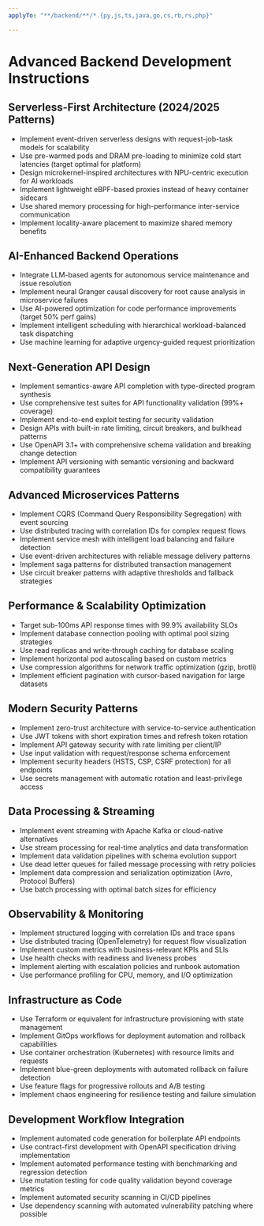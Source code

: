 ```yaml
---
applyTo: "**/backend/**/*.{py,js,ts,java,go,cs,rb,rs,php}"

---
```


# Advanced Backend Development Instructions

## Serverless-First Architecture (2024/2025 Patterns)

- Implement event-driven serverless designs with request-job-task models for scalability
- Use pre-warmed pods and DRAM pre-loading to minimize cold start latencies (target optimal for platform)
- Design microkernel-inspired architectures with NPU-centric execution for AI workloads
- Implement lightweight eBPF-based proxies instead of heavy container sidecars
- Use shared memory processing for high-performance inter-service communication
- Implement locality-aware placement to maximize shared memory benefits

## AI-Enhanced Backend Operations

- Integrate LLM-based agents for autonomous service maintenance and issue resolution
- Implement neural Granger causal discovery for root cause analysis in microservice failures
- Use AI-powered optimization for code performance improvements (target 50% perf gains)
- Implement intelligent scheduling with hierarchical workload-balanced task dispatching
- Use machine learning for adaptive urgency-guided request prioritization

## Next-Generation API Design

- Implement semantics-aware API completion with type-directed program synthesis
- Use comprehensive test suites for API functionality validation (99%+ coverage)
- Implement end-to-end exploit testing for security validation
- Design APIs with built-in rate limiting, circuit breakers, and bulkhead patterns
- Use OpenAPI 3.1+ with comprehensive schema validation and breaking change detection
- Implement API versioning with semantic versioning and backward compatibility guarantees

## Advanced Microservices Patterns

- Implement CQRS (Command Query Responsibility Segregation) with event sourcing
- Use distributed tracing with correlation IDs for complex request flows
- Implement service mesh with intelligent load balancing and failure detection
- Use event-driven architectures with reliable message delivery patterns
- Implement saga patterns for distributed transaction management
- Use circuit breaker patterns with adaptive thresholds and fallback strategies

## Performance & Scalability Optimization

- Target sub-100ms API response times with 99.9% availability SLOs
- Implement database connection pooling with optimal pool sizing strategies
- Use read replicas and write-through caching for database scaling
- Implement horizontal pod autoscaling based on custom metrics
- Use compression algorithms for network traffic optimization (gzip, brotli)
- Implement efficient pagination with cursor-based navigation for large datasets

## Modern Security Patterns

- Implement zero-trust architecture with service-to-service authentication
- Use JWT tokens with short expiration times and refresh token rotation
- Implement API gateway security with rate limiting per client/IP
- Use input validation with request/response schema enforcement
- Implement security headers (HSTS, CSP, CSRF protection) for all endpoints
- Use secrets management with automatic rotation and least-privilege access

## Data Processing & Streaming

- Implement event streaming with Apache Kafka or cloud-native alternatives
- Use stream processing for real-time analytics and data transformation
- Implement data validation pipelines with schema evolution support
- Use dead letter queues for failed message processing with retry policies
- Implement data compression and serialization optimization (Avro, Protocol Buffers)
- Use batch processing with optimal batch sizes for efficiency

## Observability & Monitoring

- Implement structured logging with correlation IDs and trace spans
- Use distributed tracing (OpenTelemetry) for request flow visualization
- Implement custom metrics with business-relevant KPIs and SLIs
- Use health checks with readiness and liveness probes
- Implement alerting with escalation policies and runbook automation
- Use performance profiling for CPU, memory, and I/O optimization

## Infrastructure as Code

- Use Terraform or equivalent for infrastructure provisioning with state management
- Implement GitOps workflows for deployment automation and rollback capabilities
- Use container orchestration (Kubernetes) with resource limits and requests
- Implement blue-green deployments with automated rollback on failure detection
- Use feature flags for progressive rollouts and A/B testing
- Implement chaos engineering for resilience testing and failure simulation

## Development Workflow Integration

- Implement automated code generation for boilerplate API endpoints
- Use contract-first development with OpenAPI specification driving implementation
- Implement automated performance testing with benchmarking and regression detection
- Use mutation testing for code quality validation beyond coverage metrics
- Implement automated security scanning in CI/CD pipelines
- Use dependency scanning with automated vulnerability patching where possible
